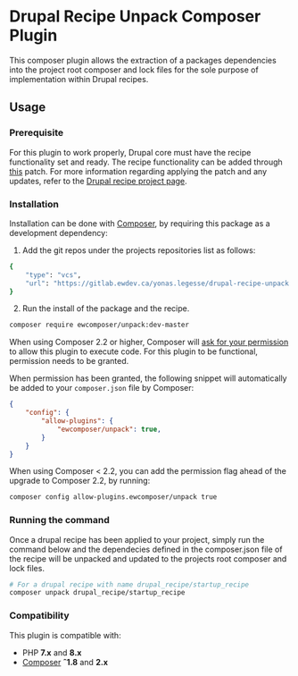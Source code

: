 # Drupal Recipe Unpack Composer Plugin
This composer plugin allows the extraction of a packages dependencies into the project root composer and lock files for the sole purpose of implementation within Drupal recipes.


## Usage

### Prerequisite

For this plugin to work properly, Drupal core must have the recipe functionality set and ready. The recipe functionality can be added through [this][recipe-patch] patch. For more information regarding applying the patch and any updates, refer to the [Drupal recipe project page][drupal-recipe-project].

### Installation

Installation can be done with [Composer][composer], by requiring this package as a development dependency:

1. Add the git repos under the projects repositories list as follows:

```bash
{
    "type": "vcs",
    "url": "https://gitlab.ewdev.ca/yonas.legesse/drupal-recipe-unpack.git"
}
```
2. Run the install of the package and the recipe.
```bash
composer require ewcomposer/unpack:dev-master
```
When using Composer 2.2 or higher, Composer will [ask for your permission](https://blog.packagist.com/composer-2-2/#more-secure-plugin-execution) to allow this plugin to execute code. For this plugin to be functional, permission needs to be granted.

When permission has been granted, the following snippet will automatically be added to your `composer.json` file by Composer:
```json
{
    "config": {
        "allow-plugins": {
            "ewcomposer/unpack": true,
        }
    }
}
```

When using Composer < 2.2, you can add the permission flag ahead of the upgrade to Composer 2.2, by running:
```bash
composer config allow-plugins.ewcomposer/unpack true
```
### Running the command

Once a drupal recipe has been applied to your project, simply run the command below and the dependecies defined in the composer.json file of the recipe will be unpacked and updated to the projects root composer and lock files.
```bash
# For a drupal recipe with name drupal_recipe/startup_recipe
composer unpack drupal_recipe/startup_recipe
```

### Compatibility

This plugin is compatible with:

- PHP **7.x** and **8.x**
- [Composer][composer] **ˆ1.8** and **2.x**

[composer]: https://getcomposer.org/
[recipe-patch]: https://git.drupalcode.org/project/distributions_recipes/-/raw/patch/recipe.patch
[drupal-recipe-project]: https://www.drupal.org/project/distributions_recipes